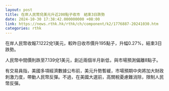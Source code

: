 ```yaml
---
layout: post
title: 在岸人民幣兌美元升近200點子收市　結束3日跌勢
date: 2024-10-30 17:38:42.000000000 +08:00
link: https://news.rthk.hk/rthk/ch/component/k2/1776887-20241030.htm
categories: rthk
---
```


在岸人民幣收報7.1222兌1美元，較昨日收市價升195點子，升幅0.27%，結束3日跌勢。

人民幣中間價則跌至7.139兌1美元，創近兩個半月新低，與市場預測偏離8點子。

有交易員指，美國多項經濟數據公布前，美元升勢暫緩，市場預期中央將加大財政刺激力度，帶動人民幣反彈。不過，在美國大選前，高關稅憂慮難消除，限制人民幣反彈。
